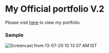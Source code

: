 # My Official portfolio V.2

Please visit [here](https://ashutosh-dash.netlify.app/) to view my portfolio.

### Sample
![Screencast from 13-07-20 10 13 07 AM IST](https://user-images.githubusercontent.com/46455250/89731145-6d158b00-da62-11ea-9290-7dfdac26a5ff.gif)
